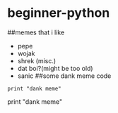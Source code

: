 # beginner-python
##memes that i like
  * pepe
  * wojak
  * shrek (misc.)
  * dat boi?(might be too old)
  * sanic
##some dank meme code
```
print "dank meme"

```
print "dank meme"
